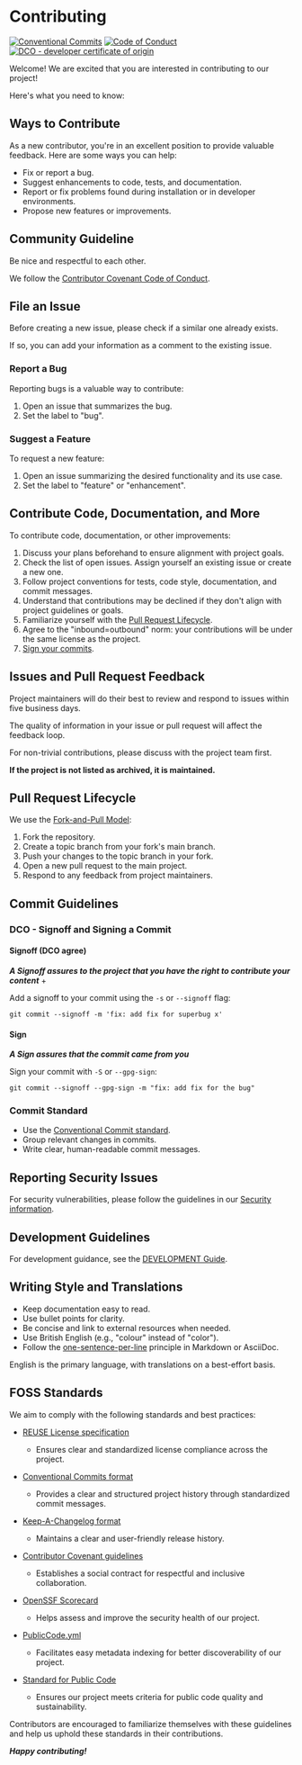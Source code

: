 <!--
SPDX-FileCopyrightText: 2023 Digg - Agency for Digital Government

SPDX-License-Identifier: CC0-1.0
-->

# Contributing

[![Conventional Commits](https://img.shields.io/badge/Conventional%20Commits-1.0.0-%23FE5196?style=for-the-badge&logo=conventionalcommits&logoColor=white)](https://conventionalcommits.org)
[![Code of Conduct](https://img.shields.io/badge/Code%20of%20Conduct-2.1-4baaaa.svg?style=for-the-badge)](CODE_OF_CONDUCT.md)
[![DCO - developer certificate of origin](https://img.shields.io/badge/DCO-Developer%20Certificate%20of%20Origin-lightyellow?style=for-the-badge)](https://developercertificate.org/)

Welcome! We are excited that you are interested in contributing to our project!

Here's what you need to know:

## Ways to Contribute

As a new contributor, you're in an excellent position to provide valuable feedback. Here are some ways you can help:

- Fix or report a bug.
- Suggest enhancements to code, tests, and documentation.
- Report or fix problems found during installation or in developer environments.
- Propose new features or improvements.

## Community Guideline

Be nice and respectful to each other.

We follow the [Contributor Covenant Code of Conduct](CODE_OF_CONDUCT.md).

## File an Issue

Before creating a new issue, please check if a similar one already exists.

If so, you can add your information as a comment to the existing issue.

### Report a Bug

Reporting bugs is a valuable way to contribute:

1. Open an issue that summarizes the bug.
2. Set the label to "bug".

### Suggest a Feature

To request a new feature:

1. Open an issue summarizing the desired functionality and its use case.
2. Set the label to "feature" or "enhancement".

## Contribute Code, Documentation, and More

To contribute code, documentation, or other improvements:

1. Discuss your plans beforehand to ensure alignment with project goals.
2. Check the list of open issues. Assign yourself an existing issue or create a new one.
3. Follow project conventions for tests, code style, documentation, and commit messages.
4. Understand that contributions may be declined if they don't align with project guidelines or goals.
5. Familiarize yourself with the [Pull Request Lifecycle](#pull-request-lifecycle).
6. Agree to the "inbound=outbound" norm: your contributions will be under the same license as the project.
7. [Sign your commits](#dco---signoff-and-signing-a-commit).

## Issues and Pull Request Feedback

Project maintainers will do their best to review and respond to issues within five business days.

The quality of information in your issue or pull request will affect the feedback loop.

For non-trivial contributions, please discuss with the project team first.

**If the project is not listed as archived, it is maintained.**

## Pull Request Lifecycle

We use the [Fork-and-Pull Model](https://docs.github.com/en/pull-requests/collaborating-with-pull-requests/getting-started/about-collaborative-development-models#fork-and-pull-model):

1. Fork the repository.
2. Create a topic branch from your fork's main branch.
3. Push your changes to the topic branch in your fork.
4. Open a new pull request to the main project.
5. Respond to any feedback from project maintainers.

## Commit Guidelines

### DCO - Signoff and Signing a Commit

#### Signoff (DCO agree)

***A Signoff assures to the project that you have the right to contribute your content*** +

Add a signoff to your commit using the `-s` or `--signoff` flag:

```console
git commit --signoff -m 'fix: add fix for superbug x'
```

#### Sign

***A Sign assures that the commit came from you***

Sign your commit with `-S` or `--gpg-sign`:

```shell
git commit --signoff --gpg-sign -m "fix: add fix for the bug"
```

### Commit Standard

- Use the [Conventional Commit standard](https://www.conventionalcommits.org).
- Group relevant changes in commits.
- Write clear, human-readable commit messages.

## Reporting Security Issues

For security vulnerabilities, please follow the guidelines in our [Security information](SECURITY.md).

## Development Guidelines

For development guidance, see the [DEVELOPMENT Guide](./DEVELOPMENT.md).

## Writing Style and Translations

- Keep documentation easy to read.
- Use bullet points for clarity.
- Be concise and link to external resources when needed.
- Use British English (e.g., "colour" instead of "color").
- Follow the [one-sentence-per-line](https://sembr.org/) principle in Markdown or AsciiDoc.

English is the primary language, with translations on a best-effort basis.

## FOSS Standards

We aim to comply with the following standards and best practices:

- [REUSE License specification](https://reuse.software/)
  - Ensures clear and standardized license compliance across the project.

- [Conventional Commits format](https://www.conventionalcommits.org/en/v1.1.0/)
  - Provides a clear and structured project history through standardized commit messages.

- [Keep-A-Changelog format](https://keepachangelog.com/en/1.1.0/)
  - Maintains a clear and user-friendly release history.

- [Contributor Covenant guidelines](https://www.contributor-covenant.org/)
  - Establishes a social contract for respectful and inclusive collaboration.

- [OpenSSF Scorecard](https://scorecard.dev/)
  - Helps assess and improve the security health of our project.

- [PublicCode.yml](https://yml.publiccode.tools/index.html)
  - Facilitates easy metadata indexing for better discoverability of our project.

- [Standard for Public Code](https://standard.publiccode.net/)
  - Ensures our project meets criteria for public code quality and sustainability.

Contributors are encouraged to familiarize themselves with these guidelines and help us uphold these standards in their contributions.

***Happy contributing!***
